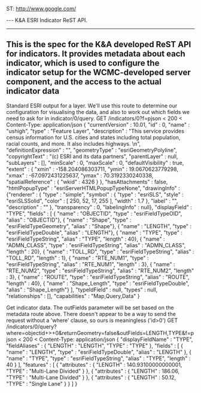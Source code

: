ST: http://www.google.com/

--- K&A ESRI Indicator ReST API.

---
This is the spec for the K&A developed ReST API for indicators. It provides metadata about each indicator, which is used to 
configure the indicator setup for the WCMC-developed server component, and the access to the actual indicator data 
---

Standard ESRI output for a layer. We'll use this route to determine our configuration for visualising the data,
and also to work out which fields we need to ask for in indicator/0/query.
GET /indicators/0?f=pjson
< 200
< Content-Type: application/json
{
  "currentVersion" : 10.01, 
  "id" : 0, 
  "name" : "ushigh", 
  "type" : "Feature Layer", 
  "description" : "This service provides census information for U.S. cities and states including total population, racial counts, and more. It also includes highways. \n", 
  "definitionExpression" : "", 
  "geometryType" : "esriGeometryPolyline", 
  "copyrightText" : "(c) ESRI and its data partners", 
  "parentLayer" : null, 
  "subLayers" : [], 
  "minScale" : 0, 
  "maxScale" : 0, 
  "defaultVisibility" : true, 
  "extent" : {
    "xmin" : -158.204086303711, 
    "ymin" : 19.0670623779298, 
    "xmax" : -67.0972431225637, 
    "ymax" : 70.3192330240338, 
    "spatialReference" : {
      "wkid" : 4326
    }
  }, 
  "hasAttachments" : false, 
  "htmlPopupType" : "esriServerHTMLPopupTypeNone", 
  "drawingInfo" : {"renderer" : 
    {
      "type" : "simple", 
      "symbol" : 
      {
        "type" : "esriSLS", 
        "style" : "esriSLSSolid",
        "color" : [
          250, 
          52, 
          17, 
          255
        ], 
        "width" : 1.7
      }, 
      "label" : "", 
      "description" : ""
    }, 
    "transparency" : 0, 
    "labelingInfo" : null}, 
  "displayField" : "TYPE", 
  "fields" : [
    {
      "name" : "OBJECTID", 
      "type" : "esriFieldTypeOID", 
      "alias" : "OBJECTID"}, 
    {
      "name" : "Shape", 
      "type" : "esriFieldTypeGeometry", 
      "alias" : "Shape"}, 
    {
      "name" : "LENGTH", 
      "type" : "esriFieldTypeDouble", 
      "alias" : "LENGTH"}, 
    {
      "name" : "TYPE", 
      "type" : "esriFieldTypeString", 
      "alias" : "TYPE", 
      "length" : 40}, 
    {
      "name" : "ADMN_CLASS", 
      "type" : "esriFieldTypeString", 
      "alias" : "ADMN_CLASS", 
      "length" : 20}, 
    {
      "name" : "TOLL_RD", 
      "type" : "esriFieldTypeString", 
      "alias" : "TOLL_RD", 
      "length" : 1}, 
    {
      "name" : "RTE_NUM1", 
      "type" : "esriFieldTypeString", 
      "alias" : "RTE_NUM1", 
      "length" : 3}, 
    {
      "name" : "RTE_NUM2", 
      "type" : "esriFieldTypeString", 
      "alias" : "RTE_NUM2", 
      "length" : 3}, 
    {
      "name" : "ROUTE", 
      "type" : "esriFieldTypeString", 
      "alias" : "ROUTE", 
      "length" : 40}, 
    {
      "name" : "Shape_Length", 
      "type" : "esriFieldTypeDouble", 
      "alias" : "Shape_Length"}
  ], 
  "typeIdField" : null, 
  "types" : null, 
  "relationships" : [], 
  "capabilities" : "Map,Query,Data"
}

Get indicator data. The outFields parameter will be set based on the metadata route above.
There doesn't appear to be a way to send the request without a 'where' clause, so ours is
meaningless ('id>0')
GET /indicators/0/query?where=objectid+>+0&returnGeometry=false&outFields=LENGTH,TYPE&f=pjson
< 200
< Content-Type: application/json
{
  "displayFieldName" : "TYPE",
  "fieldAliases" : {
    "LENGTH" : "LENGTH",
    "TYPE" : "TYPE"
  },
  "fields" : [
    {
      "name" : "LENGTH",
      "type" : "esriFieldTypeDouble",
      "alias" : "LENGTH"
    },
    {
      "name" : "TYPE",
      "type" : "esriFieldTypeString",
      "alias" : "TYPE",
      "length" : 40
    }
  ],
  "features" : [
    {
      "attributes" : {
        "LENGTH" : 140.93100000000001,
        "TYPE" : "Multi-Lane Divided"
      }
    },
    {
      "attributes" : {
        "LENGTH" : 186.06,
        "TYPE" : "Multi-Lane Divided"
      }
    },
    {
      "attributes" : {
        "LENGTH" : 50.12,
        "TYPE" : "Single Lane"
      }
    }
  ]
}

